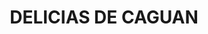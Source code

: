 ---
title: "DELICIAS DE CAGUAN"
url: /san-vicente-del-caguan/delicias-de-caguan/
shop: panadería
---